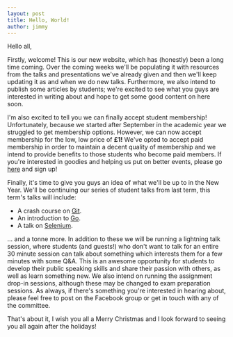 ```yaml
---
layout: post
title: Hello, World!
author: jimmy
---
```


Hello all,

Firstly, welcome! This is our new website, which has (honestly) been a long time coming. Over the coming weeks we'll be populating it with resources from the talks and presentations we've already given and then we'll keep updating it as and when we do new talks. Furthermore, we also intend to publish some articles by students; we're excited to see what you guys are interested in writing about and hope to get some good content on here soon.

I'm also excited to tell you we can finally accept student membership! Unfortunately, because we started after September in the academic year we struggled to get membership options. However, we can now accept membership for the low, low price of **£1!** We've opted to accept paid membership in order to maintain a decent quality of membership and we intend to provide benefits to those students who become paid members. If you're interested in goodies and helping us put on better events, please go [here](http://www.mmunion.co.uk/studentactivities/manchester/societies/computing/) and sign up!

Finally, it's time to give you guys an idea of what we'll be up to in the New Year. We'll be continuing our series of student talks from last term, this term's talks will include:

* A crash course on [Git](http://git-scm.com/).
* An introduction to [Go](http://golang.org/).
* A talk on [Selenium](http://www.seleniumhq.org/).

... and a tonne more. In addition to these we will be running a lightning talk session, where students (and guests!) who don't want to talk for an entire 30 minute session can talk about something which interests them for a few minutes with some Q&A. This is an awesome opportunity for students to develop their public speaking skills and share their passion with others, as well as learn something new. We also intend on running the assignment drop-in sessions, although these may be changed to exam preparation sessions. As always, if there's something you're interested in hearing about, please feel free to post on the Facebook group or get in touch with any of the committee.

That's about it, I wish you all a Merry Christmas and I look forward to seeing you all again after the holidays!

